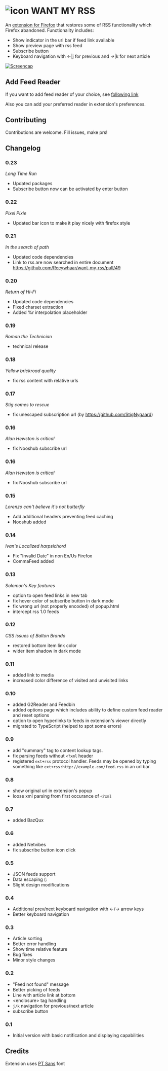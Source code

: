# ![icon](ext/icons/icon-color.svg) WANT MY RSS

An [extension for Firefox](https://addons.mozilla.org/addon/want-my-rss/) that restores some of RSS functionality which Firefox abandoned. Functionality includes:

* Show indicator in the url bar if feed link available
* Show preview page with rss feed
* Subscribe button
* Keyboard navigation with ←|j for previous and →|k for next article

[![Screencap](https://img.youtube.com/vi/d3tP7JFOLqc/0.jpg)](https://youtu.be/d3tP7JFOLqc)

## Add Feed Reader
If you want to add feed reader of your choice, see [following link](https://github.com/Reeywhaar/want-my-rss/issues/6)

Also you can add your preferred reader in extension's preferences.

## Contributing
Contributions are welcome. Fill issues, make prs!

## Changelog

### 0.23

*Long Time Run*

* Updated packages
* Subscribe button now can be activated by enter button

### 0.22

*Pixel Pixie*

* Updated bar icon to make it play nicely with firefox style

### 0.21

*In the search of path*

* Updated code dependencies
* Link to rss are now searched in entire document https://github.com/Reeywhaar/want-my-rss/pull/49

### 0.20

*Return of Hi-Fi*

* Updated code dependencies
* Fixed charset extraction
* Added %r interpolation placeholder

### 0.19

*Roman the Technician*

* technical release

### 0.18

*Yellow brickroad quality*

* fix rss content with relative urls

### 0.17

*Stig comes to rescue*

* fix unescaped subscription url (by https://github.com/StigNygaard)

### 0.16

*Alan Hewston is critical*

* fix Nooshub subscribe url

### 0.16

*Alan Hewston is critical*

* fix Nooshub subscribe url

### 0.15

*Lorenzo can't believe it's not butterfly*

* Add additional headers preventing feed caching
* Nooshub added

### 0.14

*Ivan's Localized harpsichord*

* Fix "Invalid Date" in non En/Us Firefox
* CommaFeed added

### 0.13

*Solomon's Key features*

* option to open feed links in new tab
* fix hover color of subscribe button in dark mode
* fix wrong url (not properly encoded) of popup.html
* intercept rss 1.0 feeds

### 0.12

*CSS issues of Balton Brando*

* restored bottom item link color
* wider item shadow in dark mode

### 0.11

* added link to media
* increased color difference of visited and unvisited links

### 0.10

* added G2Reader and Feedbin
* added options page which includes ability to define custom feed reader and reset options
* option to open hyperlinks to feeds in extension's viewer directly
* migrated to TypeScript (helped to spot some errors)

### 0.9

* add "summary" tag to content lookup tags.
* fix parsing feeds without `<?xml` header
* registered `ext+rss` protocol handler. Feeds may be opened by typing something like `ext+rss:http://example.com/feed.rss` in an url bar.

### 0.8

* show original url in extension's popup
* loose xml parsing from first occurance of `<?xml`

### 0.7

* added BazQux

### 0.6

* added Netvibes
* fix subscribe button icon click

### 0.5

* JSON feeds support
* Data escaping (:
* Slight design modifications

### 0.4

* Additional prev/next keyboard navigation with ←/→ arrow keys
* Better keyboard navigation

### 0.3

* Article sorting
* Better error handling
* Show time relative feature
* Bug fixes
* Minor style changes

### 0.2

* "Feed not found" message
* Better picking of feeds
* Line with article link at bottom
* \<enclosure> tag handling
* `j/k` navigation for previous/next article
* subscribe button

### 0.1

* Initial version with basic notification and displaying capabilities

## Credits
Extension uses [PT Sans](https://company.paratype.com/pt-sans-pt-serif) font
